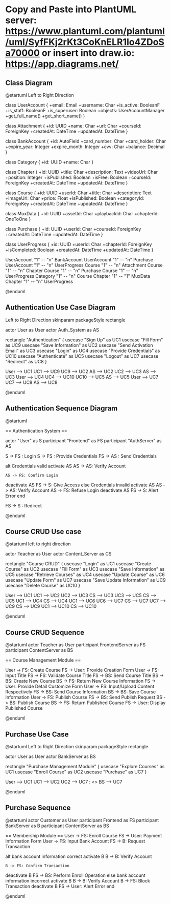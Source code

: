 # Copy and Paste into PlantUML server: https://www.plantuml.com/plantuml/uml/SyfFKj2rKt3CoKnELR1Io4ZDoSa70000 or insert into draw.io: https://app.diagrams.net/

## Class Diagram

@startuml
Left to Right Direction

class UserAccount {
+email: Email
+username: Char
+is_active: BooleanF
+is_staff: BooleanF
+is_superuser: Boolean
+objects: UserAccountManager
+get_full_name()
+get_short_name()
}

class Attachment {
+id: UUID
+name: Char
+url: Char
+courseId: ForeignKey
+createdAt: DateTime
+updatedAt: DateTime
}

class BankAccount {
+id: AutoField
+card_number: Char
+card_holder: Char
+expire_year: Integer
+expire_month: Integer
+cvv: Char
+balance: Decimal
}

class Category {
+id: UUID
+name: Char
}

class Chapter {
+id: UUID
+title: Char
+description: Text
+videoUrl: Char
+position: Integer
+isPublished: Boolean
+isFree: Boolean
+courseId: ForeignKey
+createdAt: DateTime
+updatedAt: DateTime
}

class Course {
+id: UUID
+userId: Char
+title: Char
+description: Text
+imageUrl: Char
+price: Float
+isPublished: Boolean
+categoryId: ForeignKey
+createdAt: DateTime
+updatedAt: DateTime
}

class MuxData {
+id: UUID
+assetId: Char
+playbackId: Char
+chapterId: OneToOne
}

class Purchase {
+id: UUID
+userId: Char
+courseId: ForeignKey
+createdAt: DateTime
+updatedAt: DateTime
}

class UserProgress {
+id: UUID
+userId: Char
+chapterId: ForeignKey
+isCompleted: Boolean
+createdAt: DateTime
+updatedAt: DateTime
}

UserAccount "1" -- "n" BankAccount
UserAccount "1" -- "n" Purchase
UserAccount "1" -- "n" UserProgress
Course "1" -- "n" Attachment
Course "1" -- "n" Chapter
Course "1" -- "n" Purchase
Course "1" -- "n" UserProgress
Category "1" -- "n" Course
Chapter "1" -- "1" MuxData
Chapter "1" -- "n" UserProgress

@enduml

## Authentication Use Case Diagram

Left to Right Direction
skinparam packageStyle rectangle

actor User as User
actor Auth_System as AS

rectangle "Authentication" {
usecase "Sign Up" as UC1
usecase "Fill Form" as UC9
usecase "Save Information" as UC2
usecase "Send Activation Email" as UC3
usecase "Login" as UC4
usecase "Provide Credentials" as UC10
usecase "Authenticate" as UC5
usecase "Logout" as UC7
usecase "Redirect" as UC8
}

User --> UC1
UC1 --> UC9
UC9 --> UC2
AS --> UC2
UC2 --> UC3
AS --> UC3
User --> UC4
UC4 --> UC10
UC10 --> UC5
AS --> UC5
User --> UC7
UC7 --> UC8
AS --> UC8

@enduml

## Authentication Sequence Diagram

@startuml

== Authentication System ==

actor "User" as S
participant "Frontend" as FS
participant "AuthServer" as AS

S -> FS : Login
S -> FS : Provide Credentials
FS -> AS : Send Credentials

alt Credentials valid
activate AS
AS -> AS: Verify Account

    AS -> FS: Confirm Login

deactivate AS
FS -> S: Give Access
else Credentials invalid
activate AS
AS -> AS: Verify Account
AS -> FS: Refuse Login
deactivate AS
FS -> S: Alert Error
end

FS -> S : Redirect

@enduml

## Course CRUD Use case

@startuml
left to right direction

actor Teacher as User
actor Content_Server as CS

rectangle "Course CRUD" {
usecase "Login" as UC1
usecase "Create Course" as UC2
usecase "Fill Form" as UC3
usecase "Save Information" as UC5
usecase "Retrieve Courses" as UC4
usecase "Update Course" as UC6
usecase "Update Form" as UC7
usecase "Save Update Information" as UC9
usecase "Delete Course" as UC10
}

User --> UC1
UC1 --> UC2
UC2 --> UC3
CS --> UC3
UC3 --> UC5
CS --> UC5
UC1 --> UC4
CS --> UC4
UC1 --> UC6
UC6 --> UC7
CS --> UC7
UC7 --> UC9
CS --> UC9
UC1 --> UC10
CS --> UC10

@enduml

## Course CRUD Sequence

@startuml
actor Teacher as User
participant FrontendServer as FS
participant ContentServer as BS

== Course Management Module ==

User -> FS: Create Course
FS -> User: Provide Creation Form
User -> FS: Input Title
FS -> FS: Validate Course Title
FS -> BS: Send Course Title
BS -> BS: Create New Course
BS -> FS: Return New Course Information
FS -> User: Provide Detail Customize Form
User -> FS: Input/Upload Content Respectively
FS -> BS: Send Course Information
BS -> BS: Save Course Information
User -> FS: Publish Course
FS -> BS: Send Publish Request
BS -> BS: Publish Course
BS -> FS: Return Published Course
FS -> User: Display Published Course

@enduml

## Purchase Use Case

@startuml
Left to Right Direction
skinparam packageStyle rectangle

actor User as User
actor BankServer as BS

rectangle "Purchase Management Module" {
usecase "Explore Courses" as UC1
usecase "Enroll Course" as UC2
usecase "Purchase" as UC7
}

User --> UC1
UC1 --> UC2
UC2 --> UC7 : <<include>>
BS --> UC7

@enduml

## Purchase Sequence

@startuml
actor Customer as User
participant Frontend as FS
participant BankServer as B
participant ContentServer as BS

== Membership Module ==
User -> FS: Enroll Course
FS -> User: Payment Information Form
User -> FS: Input Bank Account
FS -> B: Request Transaction

alt bank account information correct
activate B
B -> B: Verify Account

    B -> FS: Confirm Transaction

deactivate B
FS -> BS: Perform Enroll Operation
else bank account information incorrect
activate B
B -> B: Verify Account
B -> FS: Block Transaction
deactivate B
FS -> User: Alert Error
end

@enduml
